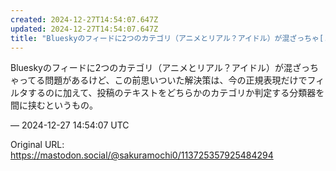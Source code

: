 ```yaml
---
created: 2024-12-27T14:54:07.647Z
updated: 2024-12-27T14:54:07.647Z
title: "Blueskyのフィードに2つのカテゴリ（アニメとリアル？アイドル）が混ざっちゃ[...]"
---
```


<p>Blueskyのフィードに2つのカテゴリ（アニメとリアル？アイドル）が混ざっちゃってる問題があるけど、この前思いついた解決策は、今の正規表現だけでフィルタするのに加えて、投稿のテキストをどちらかのカテゴリか判定する分類器を間に挟むというもの。</p>

&mdash; 2024-12-27 14:54:07 UTC

Original URL: https://mastodon.social/@sakuramochi0/113725357925484294
